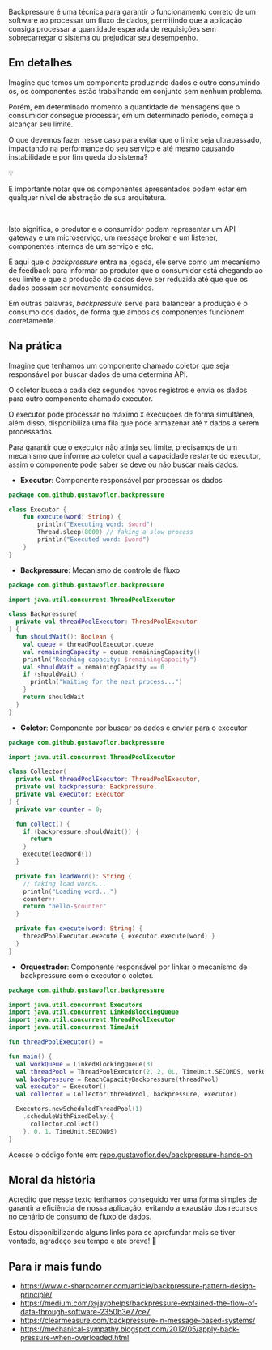 Backpressure é uma técnica para garantir o funcionamento correto de um software ao processar um fluxo de dados, permitindo que a aplicação consiga processar a quantidade esperada de requisições sem sobrecarregar o sistema ou prejudicar seu desempenho.

## Em detalhes

Imagine que temos um componente produzindo dados e outro consumindo-os, os componentes estão trabalhando em conjunto sem nenhum problema.

Porém, em determinado momento a quantidade de mensagens que o consumidor consegue processar, em um determinado período, começa a alcançar seu limite.

O que devemos fazer nesse caso para evitar que o limite seja ultrapassado, impactando na performance do seu serviço e até mesmo causando instabilidade e por fim queda do sistema?

<aside class="callout">
  <div class="icon">💡</div>
  <div class="content">
    <p>É importante notar que os componentes apresentados podem estar em qualquer nível de abstração de sua arquitetura.</p>
    </br>
    <p>Isto significa, o produtor e o consumidor podem representar um API gateway e um microserviço, um message broker e um listener, componentes internos de um serviço e etc.</p>
  </div>
</aside>

É aqui que o *backpressure* entra na jogada, ele serve como um mecanismo de feedback para informar ao produtor que o consumidor está chegando ao seu limite e que a produção de dados deve ser reduzida até que que os dados possam ser novamente consumidos.

Em outras palavras, *backpressure* serve para balancear a produção e o consumo dos dados, de forma que ambos os componentes funcionem corretamente.

## Na prática

Imagine que tenhamos um componente chamado coletor que seja responsável por buscar dados de uma determina API. 

O coletor busca a cada dez segundos novos registros e envia os dados para outro componente chamado executor. 

O executor pode processar no máximo `X` execuções de forma simultânea, além disso, disponibiliza uma fila que pode armazenar até `Y` dados a serem processados.

Para garantir que o executor não atinja seu limite, precisamos de um mecanismo que informe ao coletor qual a capacidade restante do executor, assim o componente pode saber se deve ou não buscar mais dados.

- **Executor**: Componente responsável por processar os dados

```kotlin
package com.github.gustavoflor.backpressure

class Executor {
    fun execute(word: String) {
        println("Executing word: $word")
        Thread.sleep(8000) // faking a slow process
        println("Executed word: $word")
    }
}
```

- **Backpressure**: Mecanismo de controle de fluxo

```kotlin
package com.github.gustavoflor.backpressure

import java.util.concurrent.ThreadPoolExecutor

class Backpressure(
  private val threadPoolExecutor: ThreadPoolExecutor
) {
  fun shouldWait(): Boolean {
    val queue = threadPoolExecutor.queue
    val remainingCapacity = queue.remainingCapacity()
    println("Reaching capacity: $remainingCapacity")
    val shouldWait = remainingCapacity == 0
    if (shouldWait) {
      println("Waiting for the next process...")
    }
    return shouldWait
  }
}
```

- **Coletor**: Componente por buscar os dados e enviar para o executor

```kotlin
package com.github.gustavoflor.backpressure

import java.util.concurrent.ThreadPoolExecutor

class Collector(
  private val threadPoolExecutor: ThreadPoolExecutor,
  private val backpressure: Backpressure,
  private val executor: Executor
) {
  private var counter = 0;

  fun collect() {
    if (backpressure.shouldWait()) {
      return
    }
    execute(loadWord())
  }

  private fun loadWord(): String {
    // faking load words...
    println("Loading word...")
    counter++
    return "hello-$counter"
  }

  private fun execute(word: String) {
    threadPoolExecutor.execute { executor.execute(word) }
  }
}
```

- **Orquestrador**: Componente responsável por linkar o mecanismo de backpressure com o executor o coletor.

```kotlin
package com.github.gustavoflor.backpressure

import java.util.concurrent.Executors
import java.util.concurrent.LinkedBlockingQueue
import java.util.concurrent.ThreadPoolExecutor
import java.util.concurrent.TimeUnit

fun threadPoolExecutor() = 

fun main() {
  val workQueue = LinkedBlockingQueue(3)
  val threadPool = ThreadPoolExecutor(2, 2, 0L, TimeUnit.SECONDS, workQueue)
  val backpressure = ReachCapacityBackpressure(threadPool)
  val executor = Executor()
  val collector = Collector(threadPool, backpressure, executor)

  Executors.newScheduledThreadPool(1)
    .scheduleWithFixedDelay({
      collector.collect()
    }, 0, 1, TimeUnit.SECONDS)
}
```

Acesse o código fonte em: [repo.gustavoflor.dev/backpressure-hands-on](https://github.com/gustavo-flor/backpressure-hands-on)

## Moral da história

Acredito que nesse texto tenhamos conseguido ver uma forma simples de garantir a eficiência de nossa aplicação, evitando a exaustão dos recursos no cenário de consumo de fluxo de dados.

Estou disponibilizando alguns links para se aprofundar mais se tiver vontade, agradeço seu tempo e até breve! 👋

## Para ir mais fundo

- <https://www.c-sharpcorner.com/article/backpressure-pattern-design-principle/>
- <https://medium.com/@jayphelps/backpressure-explained-the-flow-of-data-through-software-2350b3e77ce7>
- <https://clearmeasure.com/backpressure-in-message-based-systems/>
- <https://mechanical-sympathy.blogspot.com/2012/05/apply-back-pressure-when-overloaded.html>